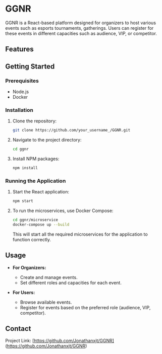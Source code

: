 # GGNR

GGNR is a React-based platform designed for organizers to host various events such as esports tournaments, gatherings.
Users can register for these events in different capacities such as audience, VIP, or competitor.

## Features

## Getting Started

### Prerequisites

- Node.js
- Docker

### Installation

1. Clone the repository:

   ```sh
   git clone https://github.com/your_username_/GGNR.git
   ```

2. Navigate to the project directory:

   ```sh
   cd ggnr
   ```

3. Install NPM packages:

   ```sh
   npm install
   ```

### Running the Application

1. Start the React application:

   ```sh
   npm start
   ```

2. To run the microservices, use Docker Compose:

   ```sh
   cd ggnr/microservice
   docker-compose up --build
   ```

   This will start all the required microservices for the application to function correctly.

## Usage

- **For Organizers:**
  - Create and manage events.
  - Set different roles and capacities for each event.

- **For Users:**
  - Browse available events.
  - Register for events based on the preferred role (audience, VIP, competitor).



## Contact

Project Link: [https://github.com/Jonathanxjt/GGNR] (https://github.com/Jonathanxjt/GGNR)

